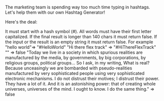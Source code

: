 The marketing team is spending way too much time typing in hashtags. Let's help them with our own Hashtag Generator!

Here's the deal:

It must start with a hash symbol (#).
All words must have their first letter capitalized.
If the final result is longer than 140 chars it must return false.
If the input or the result is an empty string it must return false.
For example "hello world"=> "#HelloWorld" "Hi there flex track" => "#HiThereFlexTrack" "" => false "Today we live in a society in which spurious realities are manufactured by the media, by governments, by big corporations, by religious groups, political groups... So I ask, in my writing, What is real? Because unceasingly we are bombarded with pseudo-realities manufactured by very sophisticated people using very sophisticated electronic mechanisms. I do not distrust their motives; I distrust their power. They have a lot of it. And it is an astonishing power: that of creating whole universes, universes of the mind. I ought to know. I do the same thing." => false